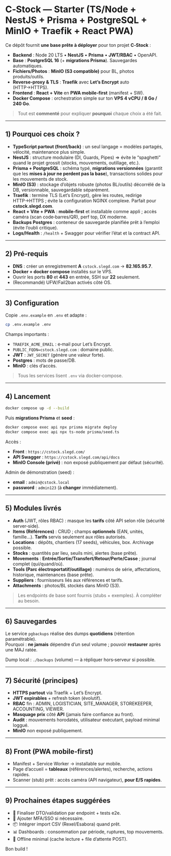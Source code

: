 # C‑Stock — Starter (TS/Node + NestJS + Prisma + PostgreSQL + MinIO + Traefik + React PWA)

Ce dépôt fournit **une base prête à déployer** pour ton projet **C‑Stock** :
- **Backend** : Node 20 LTS • **NestJS** • **Prisma** • **JWT/RBAC** • OpenAPI.
- **Base** : **PostgreSQL 16** (+ **migrations Prisma**). Sauvegardes automatiques.
- **Fichiers/Photos** : **MinIO (S3 compatible)** pour BL, photos produits/outils.
- **Reverse‑proxy & TLS** : **Traefik** avec **Let’s Encrypt** auto (HTTP→HTTPS).
- **Frontend** : **React + Vite** en **PWA mobile‑first** (manifest + SW).
- **Docker Compose** : orchestration simple sur ton **VPS 4 vCPU / 8 Go / 240 Go**.

> Tout est **commenté** pour expliquer **pourquoi** chaque choix a été fait.

---

## 1) Pourquoi ces choix ?

- **TypeScript partout (front/back)** : un seul langage = modèles partagés, vélocité, maintenance plus simple.
- **NestJS** : structure modulaire (DI, Guards, Pipes) ⇒ évite le “spaghetti” quand le projet grossit (stocks, mouvements, outillage, etc.).
- **Prisma + PostgreSQL** : schéma typé, **migrations versionnées** (garantit que les **mises à jour ne perdent pas la base**), transactions solides pour les mouvements de stock.
- **MinIO (S3)** : stockage d’objets robuste (photos BL/outils) décorrélé de la DB, versionnable, sauvegardable séparément.
- **Traefik** : termine TLS (Let’s Encrypt), gère les routes, redirige HTTP→HTTPS ; évite la configuration NGINX complexe. Parfait pour **cstock.slegd.com**.
- **React + Vite + PWA** : **mobile‑first** et installable comme appli ; accès caméra (scan code‑barres/QR), perf top, DX moderne.
- **Backups Postgres** : conteneur de sauvegarde planifiée prêt à l’emploi (évite l’oubli critique).
- **Logs/Health** : `/health` + Swagger pour vérifier l’état et la contract API.

---

## 2) Pré‑requis

- **DNS** : créer un enregistrement **A** `cstock.slegd.com` → **82.165.95.7**.
- **Docker + docker compose** installés sur le VPS.
- Ouvrir les ports **80** et **443** en entrée, SSH sur **22** seulement.
- (Recommandé) UFW/Fail2ban activés côté OS.

---

## 3) Configuration

Copie `.env.example` en `.env` et adapte :

```bash
cp .env.example .env
```

Champs importants :
- `TRAEFIK_ACME_EMAIL` : e‑mail pour Let’s Encrypt.
- `PUBLIC_FQDN=cstock.slegd.com` : domaine public.
- **JWT** : `JWT_SECRET` (génère une valeur forte).
- **Postgres** : mots de passe/DB.
- **MinIO** : clés d’accès.

> Tous les services lisent `.env` via docker‑compose.

---

## 4) Lancement

```bash
docker compose up -d --build
```

Puis **migrations Prisma** et **seed** :

```bash
docker compose exec api npx prisma migrate deploy
docker compose exec api npx ts-node prisma/seed.ts
```

Accès :
- **Front** : `https://cstock.slegd.com/`
- **API Swagger** : `https://cstock.slegd.com/api/docs`
- **MinIO Console (privé)** : non exposé publiquement par défaut (sécurité).

Admin de démonstration (seed) :
- **email** : `admin@cstock.local`
- **password** : `admin123` (à **changer** immédiatement).

---

## 5) Modules livrés

- **Auth** (JWT, rôles RBAC) : masque les **tarifs** côté API selon rôle (sécurité server‑side).
- **Items (Références)** : CRUD ; champs **optionnels** (EAN, unités, famille…). **Tarifs** servis seulement aux rôles autorisés.
- **Locations** : dépôts, chantiers (17 seeds), véhicules, box. Archivage possible.
- **Stocks** : quantités par lieu, seuils mini, alertes (base prête).
- **Movements** : **Entrée/Sortie/Transfert/Retour/Perte/Casse** ; journal complet (qui/quand/où).
- **Tools (Parc électroportatif/outillage)** : numéros de série, affectations, historique, maintenances (base prête).
- **Suppliers** : fournisseurs liés aux références et tarifs.
- **Attachments** : photos/BL stockés dans MinIO (S3).

> Les endpoints de base sont fournis (stubs + exemples). À compléter au besoin.

---

## 6) Sauvegardes

Le service `pgbackups` réalise des dumps **quotidiens** (rétention paramétrable).  
Pourquoi : **ne jamais** dépendre d’un seul volume ; pouvoir **restaurer** après une MAJ ratée.

Dump local : `./backups` (volume) — à répliquer hors‑serveur si possible.

---

## 7) Sécurité (principes)

- **HTTPS partout** via Traefik + Let’s Encrypt.
- **JWT expirables** + refresh token (évolutif).
- **RBAC** fin : ADMIN, LOGISTICIAN, SITE_MANAGER, STOREKEEPER, ACCOUNTING, VIEWER.
- **Masquage prix** côté **API** (jamais faire confiance au front).
- **Audit** : mouvements horodatés, utilisateur exécutant, payload minimal loggué.
- **MinIO** non exposé publiquement.

---

## 8) Front (PWA mobile‑first)

- Manifest + Service Worker → installable sur mobile.
- Page d’accueil = **tableaux** (références/alertes), recherche, actions rapides.
- Scanner (stub) prêt : accès caméra (API navigateur), **pour E/S rapides**.

---

## 9) Prochaines étapes suggérées

- 🎯 Finaliser DTO/validation par endpoint + tests e2e.
- 🔐 Ajouter MFA/SSO si nécessaire.
- 📦 Intégrer import CSV (Rexel/Esabora) quand prêt.
- 📊 Dashboards : consommation par période, ruptures, top mouvements.
- 📴 Offline minimal (cache lecture + file d’attente POST).

Bon build !
